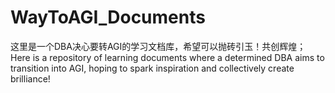 # WayToAGI_Documents
这里是一个DBA决心要转AGI的学习文档库，希望可以抛砖引玉！共创辉煌；Here is a repository of learning documents where a determined DBA aims to transition into AGI, hoping to spark inspiration and collectively create brilliance!
